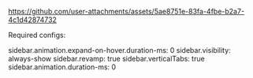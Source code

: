 
https://github.com/user-attachments/assets/5ae8751e-83fa-4fbe-b2a7-4c1d42874732

Required configs:

sidebar.animation.expand-on-hover.duration-ms: 0
sidebar.visibility: always-show
sidebar.revamp: true
sidebar.verticalTabs: true
sidebar.animation.duration-ms: 0
